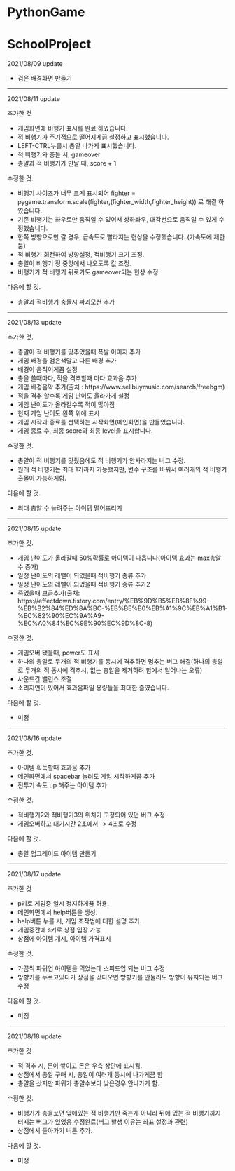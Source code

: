 # PythonGame
SchoolProject
=========
2021/08/09 update
<ul>
<li>검은 배경화면 만들기</li>
</ul>

<hr/>
2021/08/11 update

추가한 것
<ul>
<li>게임화면에 비행기 표시를 완료 하였습니다.
<li>적 비행기가 주기적으로 떨어지게끔 설정하고 표시했습니다.
<li>LEFT-CTRL누를시 총알 나가게 표시했습니다.
<li>적 비행기와 충돌 시, gameover
<li>총알과 적 비행기가 만날 때, score + 1
</ul>

수정한 것.
<ul>
<li>비행기 사이즈가 너무 크게 표시되어 fighter = pygame.transform.scale(fighter,(fighter_width,fighter_height)) 로 해결 하였습니다.
<li>기존 비행기는 좌우로만 움직일 수 있어서 상하좌우, 대각선으로 움직일 수 있게 수정했습니다.
<li>한쪽 방향으로만 갈 경우, 급속도로 빨라지는 현상을 수정했습니다..(가속도에 제한 둠)
<li>적 비행기 회전하여 방향설정, 적비행기 크기 조정.
<li>총알이 비행기 정 중앙에서 나오도록 값 조정.
<li>비행기가 적 비행기 뒤로가도 gameover되는 현상 수정.
</ul>

다음에 할 것.
<ul>
<li>총알과 적비행기 충돌시 파괴모션 추가
</ul>

<hr/>
2021/08/13 update

추가한 것.
<ul>
<li>총알이 적 비행기를 맞추었을때 폭발 이미지 추가
<li>게임 배경을 검은색말고 다른 배경 추가
<li>배경이 움직이게끔 설정
<li>총을 쏠때마다, 적을 격추할때 마다 효과음 추가
<li>게임 배경음악 추가(출처 : https://www.sellbuymusic.com/search/freebgm)
<li>적을 격추 할수록 게임 난이도 올라가게 설정
<li>게임 난이도가 올라갈수록 적이 많아짐
<li>현재 게임 난이도 왼쪽 위에 표시
<li>게임 시작과 종료를 선택하는 시작화면(메인화면)을 만들었습니다.
<li>게임 종료 후, 최종 score와 최종 level을 표시합니다.
</ul>

수정한 것.
<ul>
<li>총알이 적 비행기를 맞췄음에도 적 비행기가 안사라지는 버그 수정.
<li>원래 적 비행기는 최대 1기까지 가능했지만, 변수 구조를 바꿔서 여러개의 적 비행기 출몰이 가능하게함.
</ul>

다음에 할 것.
<ul>
<li>최대 총알 수 늘려주는 아이템 떨어뜨리기
</ul>

<hr/>
2021/08/15 update

추가한 것.
<ul>
<li>게임 난이도가 올라갈때 50%확률로 아이템이 나옵니다(아이템 효과는 max총알 수 증가)
<li>일정 난이도의 레밸이 되었을때 적비행기 종류 추가
<li>일정 난이도의 레밸이 되었을때 적비행기 종류 추가2
<li>죽었을때 브금추가(출처: https://effectdown.tistory.com/entry/%EB%9D%B5%EB%8F%99-%EB%B2%84%ED%8A%BC-%EB%BE%B0%EB%A1%9C%EB%A1%B1-%EC%82%90%EC%9A%A9-%EC%A0%84%EC%9E%90%EC%9D%8C-8)
</ul>

수정한 것.
<ul>
<li>게임오버 됐을때, power도 표시
<li>하나의 총알로 두개의 적 비행기를 동시에 격추하면 멈추는 버그 해결(하나의 총알로 두개의 적 동시에 격추시, 없는 총알을 제거하려 함에서 일어나는 오류)
<li> 사운드간 밸런스 조절
<li>소리지연이 있어서 효과음파일 용량들을 최대한 줄였습니다.
</ul>

다음에 할 것.
<ul>
<li>미정
</ul>

<hr/>
2021/08/16 update

추가한 것.
<ul>
<li>아이템 획득할때 효과음 추가
<li>메인화면에서 spacebar 눌러도 게임 시작하게끔 추가
<li>전투기 속도 up 해주는 아이템 추가
</ul>

수정한 것.
<ul>
<li>적비행기2와 적비행기3의 위치가 고정되어 있던 버그 수정
<li>게임오버하고 대기시간 2초에서 -> 4초로 수정
</ul>

다음에 할 것.
<ul>
<li>총알 업그레이드 아이템 만들기
</ul>

<hr/>
2021/08/17 update

추가한 것
<ul>
<li>p키로 게임중 일시 정지하게끔 허용.
<li>메인화면에서 help버튼을 생성.
<li>help버튼 누를 시, 게임 조작법에 대한 설명 추가.
<li>게임중간에 s키로 상점 입장 가능
<li>상점에 아이템 개시, 아이템 가격표시
</ul>

수정한 것.
<ul>
<li>가끔씩 파워업 아이템을 먹었는데 스피드업 되는 버그 수정
<li>방향키를 누르고있다가 상점을 갔다오면 방향키를 안눌러도 방향이 유지되는 버그 수정
</ul>

다음에 할 것.
<ul>
<li>미정
</ul>

<hr/>
2021/08/18 update

추가한 것
<ul>
<li>적 격추 시, 돈이 쌓이고 돈은 우측 상단에 표시됨.
<li>상점에서 총알 구매 시, 총알이 여러개 동시에 나가게끔 함
<li> 총알을 샀지만 파워가 총알수보다 낮은경우 안나가게 함.
</ul>

수정한 것.
<ul>
<li>비행기가 총을쏘면 앞에있는 적 비행기만 죽는게 아니라 뒤에 있는 적 비행기까지 터지는 버그가 있었음 수정완료(버그 발생 이유는 좌표 설정과 관련)
<li>상점에서 돌아가기 버튼 추가.
</ul>

다음에 할 것.
<ul>
<li>미정
</ul>
